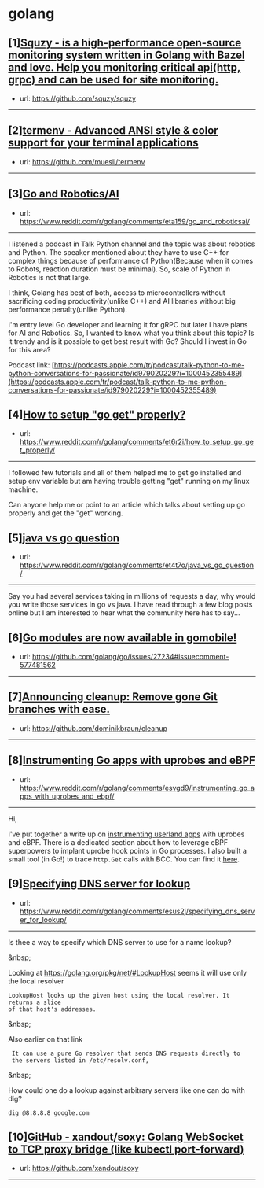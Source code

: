 # golang
## [1][Squzy - is a high-performance open-source monitoring system written in Golang with Bazel and love. Help you monitoring critical api(http, grpc) and can be used for site monitoring.](https://www.reddit.com/r/golang/comments/et37ad/squzy_is_a_highperformance_opensource_monitoring/)
- url: https://github.com/squzy/squzy
---

## [2][termenv - Advanced ANSI style &amp; color support for your terminal applications](https://www.reddit.com/r/golang/comments/ess2vz/termenv_advanced_ansi_style_color_support_for/)
- url: https://github.com/muesli/termenv
---

## [3][Go and Robotics/AI](https://www.reddit.com/r/golang/comments/eta159/go_and_roboticsai/)
- url: https://www.reddit.com/r/golang/comments/eta159/go_and_roboticsai/
---
I listened a podcast in Talk Python channel and the topic was about robotics and Python. The speaker mentioned about they have to use C++ for complex things because of performance of Python(Because when it comes to Robots, reaction duration must be minimal). So, scale of Python in Robotics is not that large.

I think, Golang has best of both, access to microcontrollers without sacrificing coding productivity(unlike C++) and AI libraries without big performance penalty(unlike Python).

I'm entry level Go developer and learning it for gRPC but later I have plans for AI and Robotics. So, I wanted to know what you think about this topic? Is it trendy and is it possible to get best result with Go? Should I invest in Go for this area?

Podcast link: [https://podcasts.apple.com/tr/podcast/talk-python-to-me-python-conversations-for-passionate/id979020229?i=1000452355489](https://podcasts.apple.com/tr/podcast/talk-python-to-me-python-conversations-for-passionate/id979020229?i=1000452355489)
## [4][How to setup "go get" properly?](https://www.reddit.com/r/golang/comments/et6r2i/how_to_setup_go_get_properly/)
- url: https://www.reddit.com/r/golang/comments/et6r2i/how_to_setup_go_get_properly/
---
I followed few tutorials and all of them helped me to get go installed and setup env variable but am having trouble getting "get" running on my linux machine.

Can anyone help me or point to an article which talks about setting up go properly and get the "get" working.
## [5][java vs go question](https://www.reddit.com/r/golang/comments/et4t7o/java_vs_go_question/)
- url: https://www.reddit.com/r/golang/comments/et4t7o/java_vs_go_question/
---
Say you had several services taking in millions of requests a day, why would you write those services in go vs java. I have read through a few blog posts online but I am interested to hear what the community here has to say...
## [6][Go modules are now available in gomobile!](https://www.reddit.com/r/golang/comments/esu9bd/go_modules_are_now_available_in_gomobile/)
- url: https://github.com/golang/go/issues/27234#issuecomment-577481562
---

## [7][Announcing cleanup: Remove gone Git branches with ease.](https://www.reddit.com/r/golang/comments/et1i5e/announcing_cleanup_remove_gone_git_branches_with/)
- url: https://github.com/dominikbraun/cleanup
---

## [8][Instrumenting Go apps with uprobes and eBPF](https://www.reddit.com/r/golang/comments/esvgd9/instrumenting_go_apps_with_uprobes_and_ebpf/)
- url: https://www.reddit.com/r/golang/comments/esvgd9/instrumenting_go_apps_with_uprobes_and_ebpf/
---
Hi,

I've put together a write up on [instrumenting userland apps](https://sematext.com/blog/ebpf-userland-apps/) with uprobes and eBPF. There is a dedicated section about how to leverage eBPF superpowers to implant uprobe hook points in Go processes. I also built a small tool (in Go!) to trace `http.Get` calls with BCC. You can find it [here](https://github.com/sematext/uprobe-http-tracer).
## [9][Specifying DNS server for lookup](https://www.reddit.com/r/golang/comments/esus2j/specifying_dns_server_for_lookup/)
- url: https://www.reddit.com/r/golang/comments/esus2j/specifying_dns_server_for_lookup/
---
Is thee a way to specify which DNS server to use for a name lookup?

&amp;nbsp;

Looking at https://golang.org/pkg/net/#LookupHost seems it will use only the local resolver

    LookupHost looks up the given host using the local resolver. It returns a slice 
    of that host's addresses. 

&amp;nbsp;

Also earlier on that link

     It can use a pure Go resolver that sends DNS requests directly to 
     the servers listed in /etc/resolv.conf,

&amp;nbsp;

How could one do a lookup against arbitrary servers like one can do with dig?

    dig @8.8.8.8 google.com
## [10][GitHub - xandout/soxy: Golang WebSocket to TCP proxy bridge (like kubectl port-forward)](https://www.reddit.com/r/golang/comments/eszhhu/github_xandoutsoxy_golang_websocket_to_tcp_proxy/)
- url: https://github.com/xandout/soxy
---

